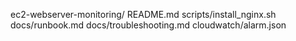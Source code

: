 ec2-webserver-monitoring/
  README.md
  scripts/install_nginx.sh
  docs/runbook.md
  docs/troubleshooting.md
  cloudwatch/alarm.json
